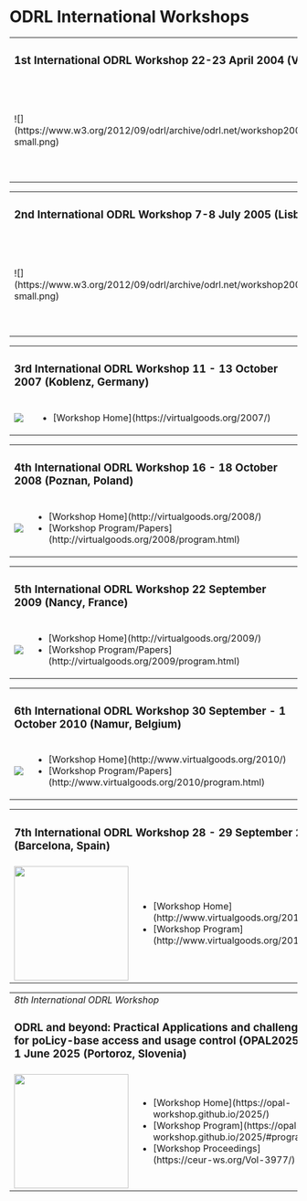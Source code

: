 # ODRL International Workshops

<table>
  <tr>
    <td colspan="2"><h3>1st International ODRL Workshop 22-23 April 2004 (Vienna, Austria)</h3></td>
  </tr>
  <tr>
    <td>![](https://www.w3.org/2012/09/odrl/archive/odrl.net/workshop2004/logo-small.png)</td>
    <td><ul>
    <li>[Workshop Home](https://www.w3.org/2012/09/odrl/archive/odrl.net/workshop2004/index.html)</li>
    <li>[Workshop Program](https://www.w3.org/2012/09/odrl/archive/odrl.net/workshop2004/program.html) </li>
    <li>[Workshop Proceedings](https://www.w3.org/2012/09/odrl/archive/odrl.net/workshop2004/paper/odrl-workshop-2004.pdf)</li>
    </ul></td>
  </tr>
</table>

<table>
  <tr>
    <td colspan="2"><h3>2nd International ODRL Workshop 7-8 July 2005 (Lisbon, Portugal)</h3></td>
  </tr>
  <tr>
    <td>![](https://www.w3.org/2012/09/odrl/archive/odrl.net/workshop2005/images/logo-small.png)</td>
    <td><ul>
    <li>[Workshop Home](https://www.w3.org/2012/09/odrl/archive/odrl.net/workshop2005/index.html)</li>
    <li>[Workshop Program](https://www.w3.org/2012/09/odrl/archive/odrl.net/workshop2005/program.html) </li>
    <li>[Workshop Proceedings](https://www.w3.org/2012/09/odrl/archive/odrl.net/workshop2005/paper/odrl-workshop-2005.pdf)</li>
    </ul></td>
  </tr>
</table>

<table>
  <tr>
    <td colspan="2"><h3>3rd International ODRL Workshop 11 - 13 October 2007 (Koblenz, Germany)</h3></td>
  </tr>
  <tr>
    <td><img src="https://www.w3.org/2012/09/odrl/archive/odrl.net/images/odrl-logo.png"/></td>
    <td><ul>
    <li>[Workshop Home](https://virtualgoods.org/2007/)</li>
    </ul></td>
  </tr>
</table>

<table>
  <tr>
    <td colspan="2"><h3>4th International ODRL Workshop 16 - 18 October 2008 (Poznan, Poland)</h3></td>
  </tr>
  <tr>
     <td><img src="https://www.w3.org/2012/09/odrl/archive/odrl.net/images/odrl-logo.png"/></td>
    <td><ul>
    <li>[Workshop Home](http://virtualgoods.org/2008/)</li>
    <li>[Workshop Program/Papers](http://virtualgoods.org/2008/program.html) </li>
    </ul></td>
  </tr>
</table>

<table>
  <tr>
    <td colspan="2"><h3>5th International ODRL Workshop 22 September 2009 (Nancy, France)</h3></td>
  </tr>
  <tr>
     <td><img src="https://www.w3.org/2012/09/odrl/archive/odrl.net/images/odrl-logo.png"/></td>
    <td><ul>
    <li>[Workshop Home](http://virtualgoods.org/2009/)</li>
    <li>[Workshop Program/Papers](http://virtualgoods.org/2009/program.html) </li>
    </ul></td>
  </tr>
</table>

<table>
  <tr>
    <td colspan="2"><h3>6th International ODRL Workshop 30 September - 1 October 2010 (Namur, Belgium)</h3></td>
  </tr>
  <tr>
    <td><img src="https://www.w3.org/2012/09/odrl/archive/odrl.net/images/odrl-logo.png"/></td>
    <td><ul>
    <li>[Workshop Home](http://www.virtualgoods.org/2010/)</li>
    <li>[Workshop Program/Papers](http://www.virtualgoods.org/2010/program.html) </li>
    </ul></td>
  </tr>
</table>

<table>
  <tr>
    <td colspan="2"><h3>7th International ODRL Workshop 28 - 29 September 2011 (Barcelona, Spain)</h3></td>
  </tr>
  <tr>
    <td><img src="http://www.virtualgoods.org/images/vg+odrl2011-banner.png" width="200"/></td>
    <td><ul>
    <li>[Workshop Home](http://www.virtualgoods.org/2011/)</li>
    <li>[Workshop Program](http://www.virtualgoods.org/2011/program.html) </li>
    </ul></td>
  </tr>
</table>

<table>
  <tr>
    <td colspan="2"><i>8th International ODRL Workshop</i><h3>ODRL and beyond: Practical Applications and challenges for poLicy-base access and usage control (OPAL2025) 1 June 2025 (Portoroz, Slovenia)</h3></td>
  </tr>
  <tr>
    <td><img src="https://opal-workshop.github.io/2025/img/OPAL.jpg" width="200"/></td>
    <td><ul>
    <li>[Workshop Home](https://opal-workshop.github.io/2025/)</li>
    <li>[Workshop Program](https://opal-workshop.github.io/2025/#program) </li>
    <li>[Workshop Proceedings](https://ceur-ws.org/Vol-3977/)</li>
    </ul></td>
  </tr>
</table>

